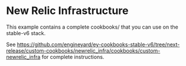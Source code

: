 # New Relic Infrastructure

This example contains a complete cookbooks/ that you can use on the stable-v6 stack.

See https://github.com/engineyard/ey-cookbooks-stable-v6/tree/next-release/custom-cookbooks/newrelic_infra/cookbooks/custom-newrelic_infra for complete instructions.
